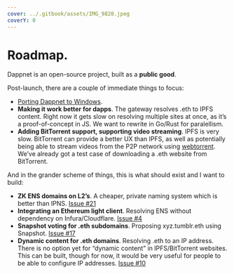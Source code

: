 ```yaml
---
cover: ../.gitbook/assets/IMG_9820.jpeg
coverY: 0
---
```


# Roadmap.

Dappnet is an open-source project, built as a **public good**.

Post-launch, there are a couple of immediate things to focus:

* [Porting Dappnet to Windows](https://github.com/liamzebedee/dappnet/issues/35).
* **Making it work better for dapps**. The gateway resolves .eth to IPFS content. Right now it gets slow on resolving multiple sites at once, as it’s a proof-of-concept in JS. We want to rewrite in Go/Rust for paralellism.
* **Adding BitTorrent support, supporting video streaming**. IPFS is very slow. BitTorrent can provide a better UX than IPFS, as well as potentially being able to stream videos from the P2P network using [webtorrent](https://github.com/webtorrent/webtorrent). We’ve already got a test case of downloading a .eth website from BitTorrent.

And in the grander scheme of things, this is what should exist and I want to build:

* **ZK ENS domains on L2’s**. A cheaper, private naming system which is better than IPNS. [Issue #21](https://github.com/dappnetbby/dappnet-features/issues/21)
* **Integrating an Ethereum light client**. Resolving ENS without dependency on Infura/Cloudflare. [Issue #4](https://github.com/dappnetbby/dappnet-features/issues/4)
* **Snapshot voting for .eth subdomains**. Proposing xyz.tumblr.eth using Snapshot. [Issue #17](https://github.com/dappnetbby/dappnet-features/issues/17)
* **Dynamic content for .eth domains**. Resolving .eth to an IP address. There is no option yet for “dynamic content” in IPFS/BitTorrent websites. This can be built, though for now, it would be very useful for people to be able to configure IP addresses. [Issue #10](https://github.com/dappnetbby/dappnet-features/issues/10)
